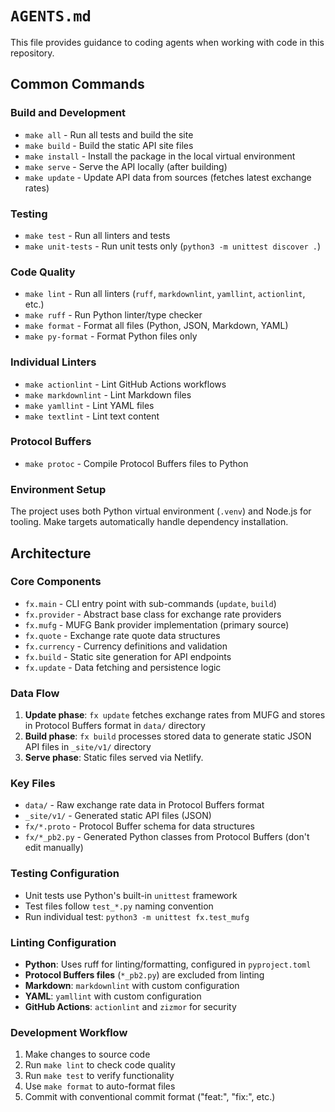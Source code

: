 # `AGENTS.md`

This file provides guidance to coding agents when working with code in
this repository.

## Common Commands

### Build and Development

- `make all` - Run all tests and build the site
- `make build` - Build the static API site files
- `make install` - Install the package in the local virtual environment
- `make serve` - Serve the API locally (after building)
- `make update` - Update API data from sources (fetches latest exchange rates)

### Testing

- `make test` - Run all linters and tests
- `make unit-tests` - Run unit tests only (`python3 -m unittest discover .`)

### Code Quality

- `make lint` - Run all linters (`ruff`, `markdownlint`, `yamllint`, `actionlint`, etc.)
- `make ruff` - Run Python linter/type checker
- `make format` - Format all files (Python, JSON, Markdown, YAML)
- `make py-format` - Format Python files only

### Individual Linters

- `make actionlint` - Lint GitHub Actions workflows
- `make markdownlint` - Lint Markdown files
- `make yamllint` - Lint YAML files
- `make textlint` - Lint text content

### Protocol Buffers

- `make protoc` - Compile Protocol Buffers files to Python

### Environment Setup

The project uses both Python virtual environment (`.venv`) and Node.js for tooling.
Make targets automatically handle dependency installation.

## Architecture

### Core Components

- `fx.main` - CLI entry point with sub-commands (`update`, `build`)
- `fx.provider` - Abstract base class for exchange rate providers
- `fx.mufg` - MUFG Bank provider implementation (primary source)
- `fx.quote` - Exchange rate quote data structures
- `fx.currency` - Currency definitions and validation
- `fx.build` - Static site generation for API endpoints
- `fx.update` - Data fetching and persistence logic

### Data Flow

1. **Update phase**: `fx update` fetches exchange rates from MUFG and stores in Protocol
   Buffers format in `data/` directory
2. **Build phase**: `fx build` processes stored data to generate static JSON API files
   in `_site/v1/` directory
3. **Serve phase**: Static files served via Netlify.

### Key Files

- `data/` - Raw exchange rate data in Protocol Buffers format
- `_site/v1/` - Generated static API files (JSON)
- `fx/*.proto` - Protocol Buffer schema for data structures
- `fx/*_pb2.py` - Generated Python classes from Protocol Buffers (don't edit manually)

### Testing Configuration

- Unit tests use Python's built-in `unittest` framework
- Test files follow `test_*.py` naming convention
- Run individual test: `python3 -m unittest fx.test_mufg`

### Linting Configuration

- **Python**: Uses ruff for linting/formatting, configured in `pyproject.toml`
- **Protocol Buffers files** (`*_pb2.py`) are excluded from linting
- **Markdown**: `markdownlint` with custom configuration
- **YAML**: `yamllint` with custom configuration
- **GitHub Actions**: `actionlint` and `zizmor` for security

### Development Workflow

1. Make changes to source code
2. Run `make lint` to check code quality
3. Run `make test` to verify functionality
4. Use `make format` to auto-format files
5. Commit with conventional commit format ("feat:", "fix:", etc.)
